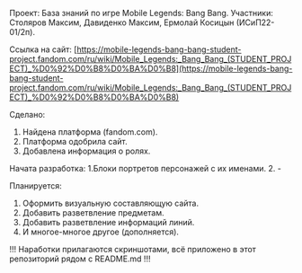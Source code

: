 Проект: База знаний по игре Mobile Legends: Bang Bang.
Участники: Столяров Максим, Давиденко Максим, Ермолай Косицын (ИСиП22-01/2п).

Ссылка на сайт: [https://mobile-legends-bang-bang-student-project.fandom.com/ru/wiki/Mobile_Legends:_Bang_Bang_(STUDENT_PROJECT)_%D0%92%D0%B8%D0%BA%D0%B8](https://mobile-legends-bang-bang-student-project.fandom.com/ru/wiki/Mobile_Legends:_Bang_Bang_(STUDENT_PROJECT)_%D0%92%D0%B8%D0%BA%D0%B8)

Сделано:
1. Найдена платформа (fandom.com).
2. Платформа одобрила сайт.
3. Добавлена информация о ролях.

Начата разработка: 
1.Блоки портретов персонажей с их именами.
2. -

Планируется:
1. Оформить визуальную составляющую сайта.
2. Добавить разветвление предметам.
3. Добавить разветвление информаций линий.
4. И многое-многое другое (дополняется).

!!! Наработки прилагаются скриншотами, всё приложено в этот репозиторий рядом с README.md !!!

